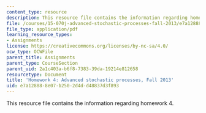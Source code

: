 ```yaml
---
content_type: resource
description: This resource file contains the information regarding homework 4.
file: /courses/15-070j-advanced-stochastic-processes-fall-2013/e7a128888e07b2502d4dd48837d3f893_MIT15_070JF13_Homework4.pdf
file_type: application/pdf
learning_resource_types:
- Assignments
license: https://creativecommons.org/licenses/by-nc-sa/4.0/
ocw_type: OCWFile
parent_title: Assignments
parent_type: CourseSection
parent_uid: 2a1c403a-b6f8-7383-39da-19214e812658
resourcetype: Document
title: 'Homework 4: Advanced stochastic processes, Fall 2013'
uid: e7a12888-8e07-b250-2d4d-d48837d3f893
---
```

This resource file contains the information regarding homework 4.